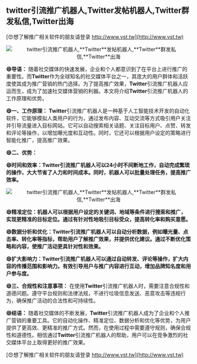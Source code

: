 ## **twitter引流推广机器人,**Twitter**发帖机器人,**Twitter**群发私信,**Twitter**出海**

[😍想了解推广相关软件的朋友请登录 http://www.vst.tw](http://www.vst.tw)

 <center><img src="https://vst.tw/MP4/tuiguang/png/7.png" alt="twitter引流推广机器人,**Twitter**发帖机器人,**Twitter**群发私信,**Twitter**出海"></center>

**😄导语：**
随着社交媒体的快速发展，企业和个人都意识到了在平台上进行推广的重要性。而**Twitter**作为全球知名的社交媒体平台之一，其庞大的用户群体和活跃度使其成为推广营销的热门选择。为了提高推广效果，**Twitter**引流推广机器人应运而生，成为了加速社交媒体营销的利器。本文将介绍**Twitter**引流推广机器人的工作原理和优势。

**😄一、工作原理：**
**Twitter**引流推广机器人是一种基于人工智能技术开发的自动化软件，它能够模拟人类用户的行为，通过发布内容、互动交流等方式吸引用户关注并引导流量进入目标网站。它可以自动搜索相关话题、关注目标用户、点赞、转发和评论等操作，以增加曝光度和互动性。同时，它还可以根据用户设定的策略进行智能化推广，提高推广效果。

**😄二、优势：**

**😄时间和效率：**Twitter**引流推广机器人可以24小时不间断地工作，自动完成繁琐的操作，大大节省了人力和时间成本。同时，机器人可以批量处理任务，提高推广效率。**

 <center><img src="https://vst.tw/MP4/tuiguang/png/5.png" alt="twitter引流推广机器人,**Twitter**发帖机器人,**Twitter**群发私信,**Twitter**出海"></center>

**😄精准定位：机器人可以根据用户设定的关键词、地域等条件进行搜索和推广，实现更精准的目标定位。通过有针对性地吸引目标受众，提高转化率和购买意愿。**

**😄数据分析和优化：**Twitter**引流推广机器人可以自动分析数据，例如曝光量、点击率、转化率等指标，帮助用户了解推广效果，并提供优化建议。通过不断优化策略和内容，使推广活动更具针对性和效果。**

**😄扩大影响力：**Twitter**引流推广机器人可以通过自动转发、评论等操作，扩大内容的传播范围和影响力。有效引导用户与推广内容进行互动，增加品牌知名度和用户参与度。**

**😄三、合规性和注意事项：**
在使用**Twitter**引流推广机器人时，需要注意合规性和道德问题。遵守平台规则和法律法规，不进行垃圾信息发送、恶意攻击等违规行为，确保推广活动的合法性和可持续性。

**😄结语：**
随着社交媒体的不断发展，**Twitter**引流推广机器人成为了企业和个人推广营销的重要工具。它的自动化操作、精准定位、数据分析和优化等优势，为用户提供了更高效、更精准的推广方式。然而，在使用过程中需要遵守规则，确保合规性和道德性。相信通过**Twitter**引流推广机器人的帮助，用户可以在竞争激烈的社交媒体平台上取得更好的推广效果。

[😍想了解推广相关软件的朋友请登录 http://www.vst.tw](http://www.vst.tw)



